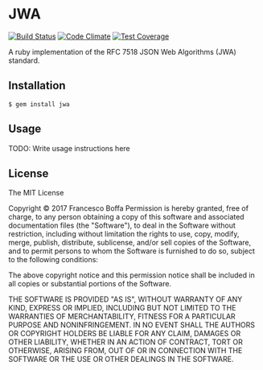 # JWA

[![Build Status](https://travis-ci.org/jwt/ruby-jwa.svg)](https://travis-ci.org/jwt/ruby-jwa)
[![Code Climate](https://codeclimate.com/github/jwt/ruby-jwa/badges/gpa.svg)](https://codeclimate.com/github/jwt/ruby-jwa)
[![Test Coverage](https://codeclimate.com/github/jwt/ruby-jwa/badges/coverage.svg)](https://codeclimate.com/github/jwt/ruby-jwa/coverage)

A ruby implementation of the RFC 7518 JSON Web Algorithms (JWA) standard.

## Installation

    $ gem install jwa

## Usage

TODO: Write usage instructions here

## License

The MIT License

Copyright © 2017 Francesco Boffa
Permission is hereby granted, free of charge, to any person obtaining a copy of this software and associated documentation files (the "Software"), to deal in the Software without restriction, including without limitation the rights to use, copy, modify, merge, publish, distribute, sublicense, and/or sell copies of the Software, and to permit persons to whom the Software is furnished to do so, subject to the following conditions:

The above copyright notice and this permission notice shall be included in all copies or substantial portions of the Software.

THE SOFTWARE IS PROVIDED "AS IS", WITHOUT WARRANTY OF ANY KIND, EXPRESS OR IMPLIED, INCLUDING BUT NOT LIMITED TO THE WARRANTIES OF MERCHANTABILITY, FITNESS FOR A PARTICULAR PURPOSE AND NONINFRINGEMENT. IN NO EVENT SHALL THE AUTHORS OR COPYRIGHT HOLDERS BE LIABLE FOR ANY CLAIM, DAMAGES OR OTHER LIABILITY, WHETHER IN AN ACTION OF CONTRACT, TORT OR OTHERWISE, ARISING FROM, OUT OF OR IN CONNECTION WITH THE SOFTWARE OR THE USE OR OTHER DEALINGS IN THE SOFTWARE.
